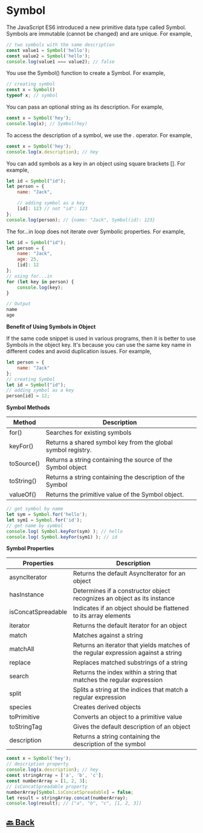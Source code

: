 <h1>Symbol</h1>

The JavaScript ES6 introduced a new primitive data type called Symbol. Symbols are immutable (cannot be changed) and are unique. For example,

```javascript
// two symbols with the same description
const value1 = Symbol('hello');
const value2 = Symbol('hello');
console.log(value1 === value2); // false
```

You use the Symbol() function to create a Symbol. For example,

```javascript
// creating symbol
const x = Symbol()
typeof x; // symbol
```

You can pass an optional string as its description. For example,

```javascript
const x = Symbol('hey');
console.log(x); // Symbol(hey)
```

To access the description of a symbol, we use the . operator. For example,

```javascript
const x = Symbol('hey');
console.log(x.description); // hey
```

You can add symbols as a key in an object using square brackets []. For example,

```javascript
let id = Symbol("id");
let person = {
    name: "Jack",

    // adding symbol as a key
    [id]: 123 // not "id": 123
};
console.log(person); // {name: "Jack", Symbol(id): 123}
```

The for...in loop does not iterate over Symbolic properties. For example,

```javascript
let id = Symbol("id");
let person = {
    name: "Jack",
    age: 25,
    [id]: 12
};
// using for...in
for (let key in person) {
    console.log(key);
}

// Output
name
age
```

**Benefit of Using Symbols in Object**

If the same code snippet is used in various programs, then it is better to use Symbols in the object key. It's because you can use the same key name in different codes and avoid duplication issues. For example,

```javascript
let person = {
    name: "Jack"
};
// creating Symbol
let id = Symbol("id");
// adding symbol as a key
person[id] = 12;
```

**Symbol Methods**

| Method     | Description                                                  |
| ---------- | ------------------------------------------------------------ |
| for()      | Searches for existing symbols                                |
| keyFor()   | Returns a shared symbol key from the global symbol registry. |
| toSource() | Returns a string containing the source of the Symbol object  |
| toString() | Returns a string containing the description of the Symbol    |
| valueOf()  | Returns the primitive value of the Symbol object.            |

```javascript
// get symbol by name
let sym = Symbol.for('hello');
let sym1 = Symbol.for('id');
// get name by symbol
console.log( Symbol.keyFor(sym) ); // hello
console.log( Symbol.keyFor(sym1) ); // id
```

**Symbol Properties**

| Properties         | Description                                                                        |
| ------------------ | ---------------------------------------------------------------------------------- |
| asyncIterator      | Returns the default AsyncIterator for an object                                    |
| hasInstance        | Determines if a constructor object recognizes an object as its instance            |
| isConcatSpreadable | Indicates if an object should be flattened to its array elements                   |
| iterator           | Returns the default iterator for an object                                         |
| match              | Matches against a string                                                           |
| matchAll           | Returns an iterator that yields matches of the regular expression against a string |
| replace            | Replaces matched substrings of a string                                            |
| search             | Returns the index within a string that matches the regular expression              |
| split              | Splits a string at the indices that match a regular expression                     |
| species            | Creates derived objects                                                            |
| toPrimitive        | Converts an object to a primitive value                                            |
| toStringTag        | Gives the default description of an object                                         |
| description        | Returns a string containing the description of the symbol                          |

```javascript
const x = Symbol('hey');
// description property
console.log(x.description); // hey
const stringArray = ['a', 'b', 'c'];
const numberArray = [1, 2, 3];
// isConcatSpreadable property
numberArray[Symbol.isConcatSpreadable] = false;
let result = stringArray.concat(numberArray);
console.log(result); // ["a", "b", "c", [1, 2, 3]]
```

<h2><a href="https://github.com/sanjay9616/JavaScript/blob/master/JavaScript-Tutorial/Data-Types/README.md"> 🔙 Back</a></h2>